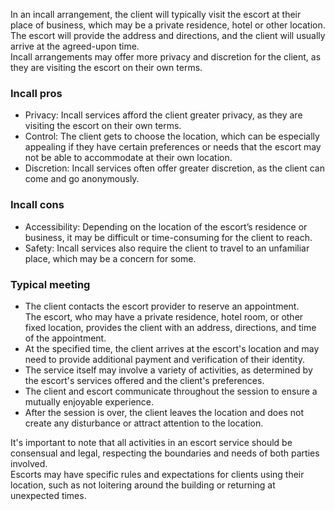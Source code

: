 In an incall arrangement, the client will typically visit the escort at their place of business, which may be a private residence, hotel or other location.  
The escort will provide the address and directions, and the client will usually arrive at the agreed-upon time.  
Incall arrangements may offer more privacy and discretion for the client, as they are visiting the escort on their own terms.  

### Incall pros
- Privacy: Incall services afford the client greater privacy, as they are visiting the escort on their own terms.  
- Control: The client gets to choose the location, which can be especially appealing if they have certain preferences or needs that the escort may not be able to accommodate at their own location.  
- Discretion: Incall services often offer greater discretion, as the client can come and go anonymously.  

### Incall cons
- Accessibility: Depending on the location of the escort’s residence or business, it may be difficult or time-consuming for the client to reach.  
- Safety: Incall services also require the client to travel to an unfamiliar place, which may be a concern for some. 

### Typical meeting   
- The client contacts the escort provider to reserve an appointment.  
The escort, who may have a private residence, hotel room, or other fixed location,  provides the client with an address, directions, and time of the appointment.  
- At the specified time, the client arrives at the escort's location and may need to provide additional payment and verification of their identity.  
- The service itself may involve a variety of activities, as determined by the escort's services offered and the client's preferences.  
- The client and escort communicate throughout the session to ensure a mutually enjoyable experience.  
- After the session is over, the client leaves the location and does not create any disturbance or attract attention to the location.  

It's important to note that all activities in an escort service should be consensual and legal, respecting the boundaries and needs of both parties involved.  
Escorts may have specific rules and expectations for clients using their location, such as not loitering around the building or returning at unexpected times.
